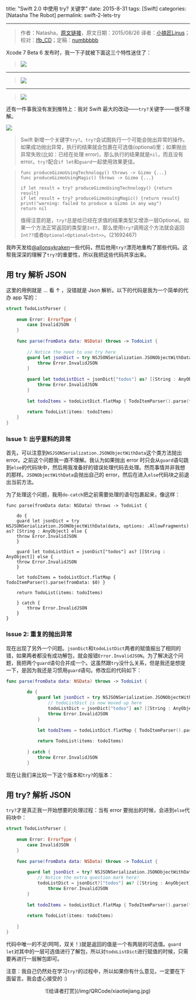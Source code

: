title: "Swift 2.0 中使用 try? 关键字"
date: 2015-8-31
tags: [Swift]
categories: [Natasha The Robot]
permalink: swift-2-lets-try


---
> 作者：Natasha，[原文链接](http://natashatherobot.com/swift-2-0-try/)，原文日期：2015/08/26
> 译者：[小铁匠Linus](http://weibo.com/linusling)；校对：[lfb_CD](http://weibo.com/lfbWb)；定稿：[numbbbbb](https://github.com/numbbbbb)
  







Xcode 7 Beta 6 发布时，我一下子就被下面这三个特性迷住了：

>![](/img/articles/swift-2-lets-try/1.png)

<!--more-->

___

>![](/img/articles/swift-2-lets-try/2.png)

___

>![](/img/articles/swift-2-lets-try/3.png)

还有一件事我没有发到推特上：我对 Swift 最大的改动——`try?`关键字——很不理解。

![](/img/articles/swift-2-lets-try/Screen-Shot-2015-08-26-at-4.48.03-AM.png)

>Swift 新增一个关键字`try?`。`try?`会试图执行一个可能会抛出异常的操作。如果成功抛出异常，执行的结果就会包裹在可选值(optional)里；如果抛出异常失败(比如：已经在处理 error)，那么执行的结果就是`nil`，而且没有 error。`try?`配合`if let`和`guard`一起使用效果更佳。

>```
>func produceGizmoUsingTechnology() throws -> Gizmo {...}
>func produceGizmoUsingMagic() throws -> Gizmo {...}
>
>if let result = try? produceGizmoUsingTechnology() {return result}
>if let result = try? produceGizmoUsingMagic() {return result}
>print("warning: failed to produce a Gizmo in any way")
>return nil
>```
>值得注意的是，`try?`总是给已经在求值的结果类型又增添一层Optional。如果一个方法正常返回的类型是`Int?`，那么使用`try?`调用这个方法就会返回`Int??`或者`Optional<Optional<Int>>`。(21692467)

我昨天发给[@allonsykraken](https://twitter.com/allonsykraken)一些代码，然后他用`try?`漂亮地重构了那些代码。这帮我深深的理解了`try?`的重要性，所以我把这些代码共享出来。

## 用 try 解析 JSON

这里的用例就是 ... 看 ↑ ，没错就是 Json 解析。以下的代码是我为一个简单的代办 app 写的：

```swift
struct TodoListParser {
    
    enum Error: ErrorType {
        case InvalidJSON
    }
    
    func parse(fromData data: NSData) throws -> TodoList {
        
        // Notice the need to use try here
        guard let jsonDict = try NSJSONSerialization.JSONObjectWithData(data, options: .AllowFragments) as? [String : AnyObject] else {
            throw Error.InvalidJSON
        }
        
        guard let todoListDict = jsonDict["todos"] as? [[String : AnyObject]] else {
            throw Error.InvalidJSON
        }
        
        let todoItems = todoListDict.flatMap { TodoItemParser().parse(fromData: $0) }
        
        return TodoList(items: todoItems)
    }
}
```

### Issue 1: 出乎意料的异常

首先，可以注意到`NSJSONSerialization.JSONObjectWithData`这个类方法抛出 error。之前这个问题我一直不理解。我认为如果抛出 error 时只会从`guard`语句跳到`else`的代码块中，然后用我准备好的错误处理代码去处理。然而事情并非我想的那样。`JSONObjectWithData`会抛出自己的 error，然后在进入`else`代码块之前退出当前方法。

为了处理这个问题，我用`do-catch`把之前需要处理的语句包裹起来，像这样：

```
func parse(fromData data: NSData) throws -> TodoList {
    
    do {
    guard let jsonDict = try NSJSONSerialization.JSONObjectWithData(data, options: .AllowFragments) as? [String : AnyObject] else {
    throw Error.InvalidJSON
    }
    
    guard let todoListDict = jsonDict["todos"] as? [[String : AnyObject]] else {
    throw Error.InvalidJSON
    }
    
    let todoItems = todoListDict.flatMap { TodoItemParser().parse(fromData: $0) }
    
    return TodoList(items: todoItems)
    
    } catch {
        throw Error.InvalidJSON
    }
}
```

### Issue 2: 重复的抛出异常

现在出现了另外一个问题。`jsonDict`和`todoListDict`两者的赋值报出了相同的错，如果两者都没有成功解包，就会报错`Error.InvalidJSON`。为了解决这个问题，我把两个`guard`语句合并成一个。这虽然跟`try`没什么关系，但是我还是想提一下，是因为我还是习惯用`guard`语句。修改后的代码如下：

```swift
func parse(fromData data: NSData) throws -> TodoList {
        
        do {
            guard let jsonDict = try NSJSONSerialization.JSONObjectWithData(data, options: .AllowFragments) as? [String : AnyObject],
                // todoListDict is now moved up here
                todoListDict = jsonDict["todos"] as? [[String : AnyObject]] else {
                throw Error.InvalidJSON
            }
            
            let todoItems = todoListDict.flatMap { TodoItemParser().parse(fromData: $0) }
            
            return TodoList(items: todoItems)
            
        } catch {
            throw Error.InvalidJSON
        }
```

现在让我们来比较一下这个版本和`try?`的版本：

## 用 try? 解析 JSON

`try?`才是真正我一开始想要的处理过程：当有 error 要抛出的时候，会进到`else`代码块中：

```swift
struct TodoListParser {
    
    enum Error: ErrorType {
        case InvalidJSON
    }
    
    func parse(fromData data: NSData) throws -> TodoList {
        
        guard let jsonDict = try? NSJSONSerialization.JSONObjectWithData(data, options: .AllowFragments) as? [String : AnyObject],
            // Notice the extra question mark here!
            todoListDict = jsonDict?["todos"] as? [[String : AnyObject]] else {
                throw Error.InvalidJSON
        }
        
        let todoItems = todoListDict.flatMap { TodoItemParser().parse(fromData: $0) }
        
        return TodoList(items: todoItems)
        
    }
}
```

代码中唯一的不足(呵呵，双关！)就是返回的值是一个有两层的可选值。`guard let`对其中的一层可选值进行了解包，所以对`todoListDict`进行赋值的时候，只需要再进行一层解包即可。

注意：我自己仍然处在学习`try?`的过程中，所以如果你有什么意见，一定要在下面留言。我会虚心接受的 :)

<center>![给译者打赏](/img/QRCode/xiaotiejiang.jpg)</center>